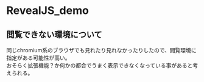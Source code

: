 # RevealJS_demo

## 閲覧できない環境について
同じchromium系のブラウザでも見れたり見れなかったりしたので、閲覧環境に指定がある可能性が高い。  
おそらく拡張機能？か何かの都合でうまく表示できなくなっている事があると考えられる。
